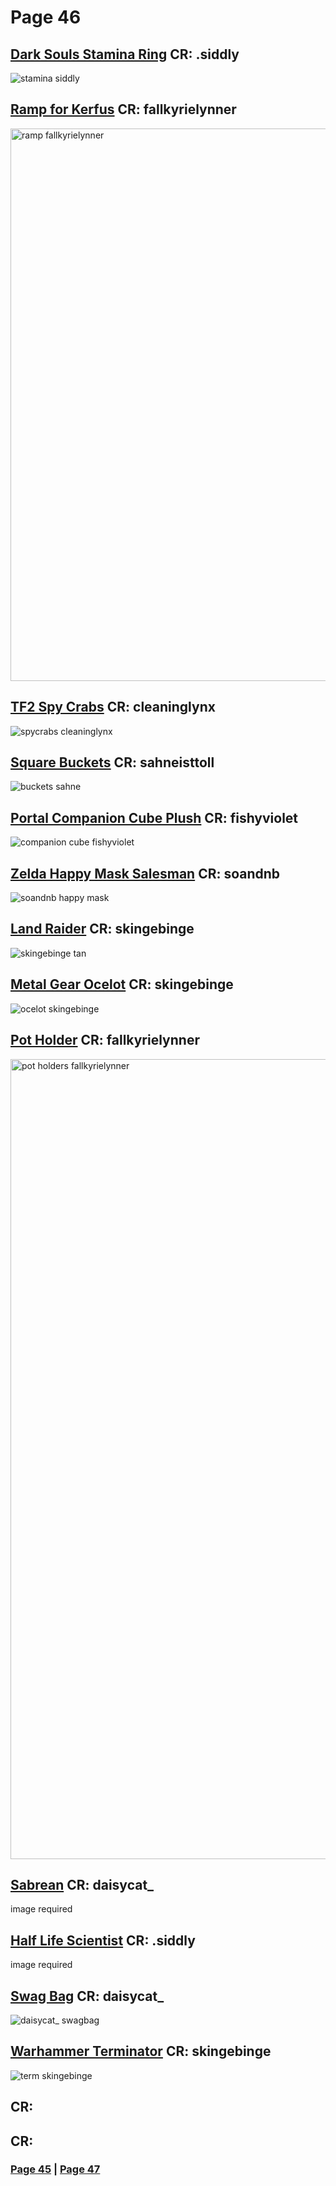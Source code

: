 # Page 46
## [Dark Souls Stamina Ring](https://github.com/madrod228/voicesoftheprinter/blob/main/The%20Archive/Page%20046/DarkSoulsstaminaring.rar) CR:  .siddly
![stamina  siddly](https://github.com/madrod228/voicesoftheprinter/assets/9602000/66e5366e-6102-4463-a3bb-7bdcdbcb3c0c)
## [Ramp for Kerfus](https://github.com/madrod228/voicesoftheprinter/raw/main/The%20Archive/Page%20046/RampForKerfur.rar) CR: fallkyrielynner
<img width="884" alt="ramp fallkyrielynner" src="https://github.com/madrod228/voicesoftheprinter/assets/9602000/9650450a-fb1a-4e0d-9f7f-2b1889064e37">

## [TF2 Spy Crabs](https://github.com/madrod228/voicesoftheprinter/raw/main/The%20Archive/Page%20046/Spy%20Crabs.rar) CR: cleaninglynx
![spycrabs cleaninglynx](https://github.com/madrod228/voicesoftheprinter/assets/9602000/e9d10f1e-f0fd-4f80-a5e2-54f3b0a75d93)
## [Square Buckets](https://github.com/madrod228/voicesoftheprinter/raw/main/The%20Archive/Page%20046/Square_Buckets.zip) CR: sahneisttoll
![buckets sahne](https://github.com/madrod228/voicesoftheprinter/assets/9602000/ba873e5c-ccb1-42eb-abb5-ed10cac0b2e8)
## [Portal Companion Cube Plush](https://github.com/madrod228/voicesoftheprinter/raw/main/The%20Archive/Page%20046/ccub.rar) CR: fishyviolet
![companion cube fishyviolet](https://github.com/madrod228/voicesoftheprinter/assets/9602000/a67678eb-ecd6-4540-9286-32c843ca0958)
## [Zelda Happy Mask Salesman](https://github.com/madrod228/voicesoftheprinter/raw/main/The%20Archive/Page%20046/happy_mask_salesman.zip) CR: soandnb
![soandnb happy mask](https://github.com/madrod228/voicesoftheprinter/assets/9602000/59f0ff4d-24e4-43d7-96c7-4f01cd7a0747)
## [Land Raider](https://github.com/madrod228/voicesoftheprinter/raw/main/The%20Archive/Page%20046/landraider.rar) CR: skingebinge
![skingebinge tan](https://github.com/madrod228/voicesoftheprinter/assets/9602000/035e7a3e-ccb4-4f8c-b3e5-a7d217db3d40)
## [Metal Gear Ocelot](https://github.com/madrod228/voicesoftheprinter/raw/main/The%20Archive/Page%20046/ocelot.rar) CR: skingebinge
![ocelot skingebinge](https://github.com/madrod228/voicesoftheprinter/assets/9602000/20982a46-01f1-4128-8d31-75663164b83a)
## [Pot Holder](https://github.com/madrod228/voicesoftheprinter/raw/main/The%20Archive/Page%20046/potholder_REMAKE_FRFR.rar) CR: fallkyrielynner
<img width="1280" alt="pot holders fallkyrielynner" src="https://github.com/madrod228/voicesoftheprinter/assets/9602000/3c43bdfd-f547-4f72-b21a-1bbc30fabe98">

## [Sabrean](https://github.com/madrod228/voicesoftheprinter/raw/main/The%20Archive/Page%20046/sabrean%20daisycat_.rar) CR: daisycat_
image required
## [Half Life Scientist](https://github.com/madrod228/voicesoftheprinter/raw/main/The%20Archive/Page%20046/scientist%20.siddly.rar) CR: .siddly
image required
## [Swag Bag](https://github.com/madrod228/voicesoftheprinter/raw/main/The%20Archive/Page%20046/swagbag.rar) CR: daisycat_
![daisycat_ swagbag](https://github.com/madrod228/voicesoftheprinter/assets/9602000/c828e4bb-d7dd-418b-819c-a58dbf7adb88)
## [Warhammer Terminator](https://github.com/madrod228/voicesoftheprinter/raw/main/The%20Archive/Page%20046/terminator.rar) CR: skingebinge
![term skingebinge](https://github.com/madrod228/voicesoftheprinter/assets/9602000/758ec765-d368-4561-b12f-a6b90ba01e09)
## []() CR: 
## []() CR: 


### [Page 45](https://github.com/madrod228/voicesoftheprinter/blob/main/The%20Pages/Page%20045.md)  | [Page 47](https://github.com/madrod228/voicesoftheprinter/blob/main/The%20Pages/Page%20047.md)
